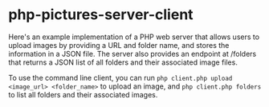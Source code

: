 # php-pictures-server-client

Here's an example implementation of a PHP web server that allows users to upload images by providing a URL and folder name, and stores the information in a JSON file. The server also provides an endpoint at /folders that returns a JSON list of all folders and their associated image files.


To use the command line client, you can run `php client.php upload <image_url> <folder_name>` to upload an image, and `php client.php folders` to list all folders and their associated images.
